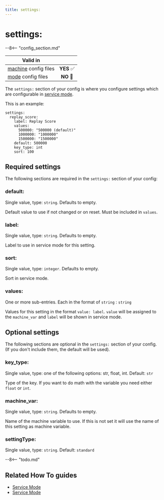 ```yaml
---
title: settings:
---
```


# settings:


--8<-- "config_section.md"

| Valid in | |
|-----|:----:|
|[machine](instructions/machine_config.md) config files |**YES** :white_check_mark:|
|[mode](instructions/mode_config.md) config files|**NO** :no_entry_sign:|

The `settings:` section of your config is where you configure settings
which are configurable in
[service mode](../game_logic/service_mode.md).

This is an example:

``` mpf-config
settings:
  replay_score:
    label: Replay Score
    values:
      500000: "500000 (default)"
      1000000: "1000000"
      1500000: "1500000"
    default: 500000
    key_type: int
    sort: 100
```

## Required settings

The following sections are required in the `settings:` section of your
config:

### default:

Single value, type: `string`. Defaults to empty.

Default value to use if not changed or on reset. Must be included in
`values`.

### label:

Single value, type: `string`. Defaults to empty.

Label to use in service mode for this setting.

### sort:

Single value, type: `integer`. Defaults to empty.

Sort in service mode.

### values:

One or more sub-entries. Each in the format of `string` : `string`

Values for this setting in the format `value: label`. `value` will be
assigned to the `machine_var` and `label` will be shown in service mode.

## Optional settings

The following sections are optional in the `settings:` section of your
config. (If you don't include them, the default will be used).

### key_type:

Single value, type: one of the following options: str, float, int.
Default: `str`

Type of the key. If you want to do math with the variable you need
either `float` or `int`.

### machine_var:

Single value, type: `string`. Defaults to empty.

Name of the machine variable to use. If this is not set it will use the
name of this setting as machine variable.

### settingType:

Single value, type: `string`. Default: `standard`

--8<-- "todo.md"

## Related How To guides

* [Service Mode](../machine_management/service_mode.md)
* [Service Mode](../game_logic/service_mode.md)
